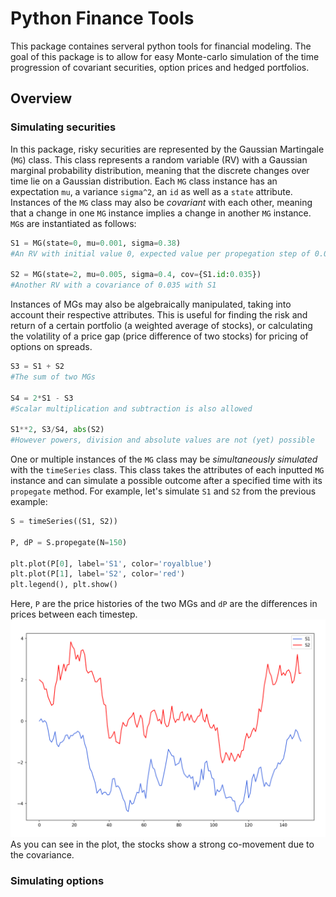 # Python Finance Tools
This package containes serveral python tools for financial modeling. The goal of this package is to allow for easy Monte-carlo simulation of the time progression of covariant securities, option prices and hedged portfolios.  

## Overview

### Simulating securities
In this package, risky securities are represented by the Gaussian Martingale (`MG`) class. This class represents a random variable (RV) with a Gaussian marginal probability distribution, meaning that the discrete changes over time lie on a Gaussian distribution. Each `MG` class instance has an expectation `mu`, a variance `sigma^2`, an `id` as well as a `state` attribute. Instances of the `MG` class may also be _covariant_ with each other, meaning that a change in one `MG` instance implies a change in another `MG` instance. `MG`s are instantiated as follows:
```python
S1 = MG(state=0, mu=0.001, sigma=0.38)
#An RV with initial value 0, expected value per propegation step of 0.001 and a standard deviation of 0.38

S2 = MG(state=2, mu=0.005, sigma=0.4, cov={S1.id:0.035})
#Another RV with a covariance of 0.035 with S1
```
Instances of MGs may also be algebraically manipulated, taking into account their respective attributes. This is useful for finding the risk and return of a certain portfolio (a weighted average of stocks), or calculating the volatility of a price gap (price difference of two stocks) for pricing of options on spreads.
```python
S3 = S1 + S2
#The sum of two MGs

S4 = 2*S1 - S3
#Scalar multiplication and subtraction is also allowed

S1**2, S3/S4, abs(S2)
#However powers, division and absolute values are not (yet) possible
```
One or multiple instances of the `MG` class may be _simultaneously simulated_ with the `timeSeries` class. This class takes the attributes of each inputted `MG` instance and can simulate a possible outcome after a specified time with its `propegate` method. For example, let's simulate `S1` and `S2` from the previous example:
```python
S = timeSeries((S1, S2))

P, dP = S.propegate(N=150)

plt.plot(P[0], label='S1', color='royalblue')
plt.plot(P[1], label='S2', color='red')
plt.legend(), plt.show()
```
Here, `P` are the price histories of the two MGs and `dP` are the differences in prices between each timestep.
![](docs/S1-S2.png)
As you can see in the plot, the stocks show a strong co-movement due to the covariance.

### Simulating options


